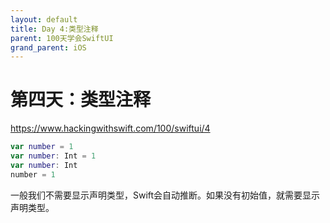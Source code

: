 ```yaml
---
layout: default
title: Day 4:类型注释
parent: 100天学会SwiftUI
grand_parent: iOS
---
```


# 第四天：类型注释

<https://www.hackingwithswift.com/100/swiftui/4>

```swift
var number = 1
var number: Int = 1
var number: Int
number = 1
```

一般我们不需要显示声明类型，Swift会自动推断。如果没有初始值，就需要显示声明类型。